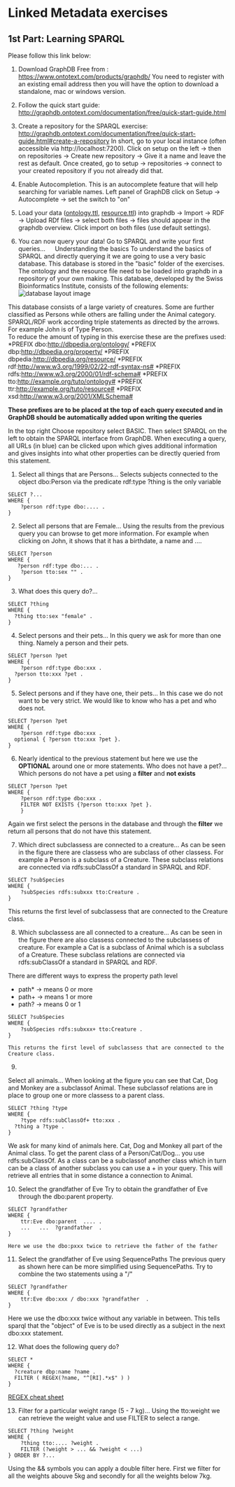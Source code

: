 # Linked Metadata exercises
## 1st Part: Learning SPARQL
Please follow this link below:
1.	Download GraphDB Free from : https://www.ontotext.com/products/graphdb/
You need to register with an existing email address then you will have the option to download a standalone, mac or windows version.
2.	Follow the quick start guide: http://graphdb.ontotext.com/documentation/free/quick-start-guide.html
3.	Create a repository for the SPARQL exercise: http://graphdb.ontotext.com/documentation/free/quick-start-guide.html#create-a-repository
In short, go to your local instance (often accessible via http://localhost:7200). Click on setup on the left -> then on repositories -> Create new repository -> Give it a name and leave the rest as default.
Once created, go to setup -> repositories -> connect to your created repository if you not already did that.
4.	Enable Autocompletion. This is an autocomplete feature that will help searching for variable names.
       Left panel of GraphDB click on Setup -> Autocomplete -> set the switch to "on"
  
5.	Load your data ([ontology.ttl](ontology.ttl), [resource.ttl](resource.ttl)) into graphdb -> Import -> RDF -> Upload RDf files -> select both files -> files should appear in the graphdb overview. Click import on both files (use default settings).
6.	You can now query your data! Go to SPARQL and write your first queries…
 
Understanding the basics
To understand the basics of SPARQL and directly querying it we are going to use a very basic database.
This database is stored in the "basic" folder of the exercises. The ontology and the resource file need to be loaded into graphdb in a repository of your own making.
This database, developed by the Swiss Bioinformatics Institute, consists of the following elements: 
![database layout image](demodblayout.png)
 
This database consists of a large variety of creatures. Some are further classified as Persons while others are falling under the Animal category.  
SPARQL/RDF work according triple statements as directed by the arrows.  
For example John is of Type Person.  
To reduce the amount of typing in this exercise these are the prefixes used:
  *PREFIX dbo:<http://dbpedia.org/ontology/>
  *PREFIX dbp:<http://dbpedia.org/property/>
  *PREFIX dbpedia:<http://dbpedia.org/resource/>
  *PREFIX rdf:<http://www.w3.org/1999/02/22-rdf-syntax-ns#>
  *PREFIX rdfs:<http://www.w3.org/2000/01/rdf-schema#>
  *PREFIX tto:<http://example.org/tuto/ontology#>
  *PREFIX ttr:<http://example.org/tuto/resource#>
  *PREFIX xsd:<http://www.w3.org/2001/XMLSchema#>

**These prefixes are to be placed at the top of each query executed and in GraphDB should be automatically added upon writing the queries**


In the top right Choose repository select BASIC. Then select SPARQL on the left to obtain the SPARQL interface from GraphDB.
When executing a query, all URLs (in blue) can be clicked upon which gives additional information and gives insights into what other properties can be directly queried from this statement.


1. Select all things that are Persons...
Selects subjects connected to the object dbo:Person via the predicate rdf:type ?thing is the only variable

```
SELECT ?...
WHERE {
	?person rdf:type dbo:.... .
}
```

2. Select all persons that are Female...
Using the results from the previous query you can browse to get more information. For example when clicking on John, it shows that it has a birthdate, a name and ....

```
SELECT ?person
WHERE {
   ?person rdf:type dbo:... .
    ?person tto:sex "" .
}
```

3. What does this query do?...
```
SELECT ?thing
WHERE {
  ?thing tto:sex "female" .
}
```

4. Select persons and their pets...
In this query we ask for more than one thing. Namely a person and their pets.
```
SELECT ?person ?pet
WHERE {
	?person rdf:type dbo:xxx .
  ?person tto:xxx ?pet .
}
```
5. Select persons and if they have one, their pets...
In this case we do not want to be very strict. We would like to know who has a pet and who does not.

```
SELECT ?person ?pet
WHERE {
	?person rdf:type dbo:xxx .
  optional { ?person tto:xxx ?pet }.
}
```	

6. Nearly identical to the previous statement but here we use the **OPTIONAL** around one or more statements.
Who does not have a pet?...
Which persons do not have a pet using a **filter** and **not exists**
```
SELECT ?person ?pet
WHERE {
	?person rdf:type dbo:xxx .
	FILTER NOT EXISTS {?person tto:xxx ?pet }.
	}
```
Again we first select the persons in the database and through the **filter** we return all persons that do not have this statement.

7. Which direct subclassess are connected to a creature...
As can be seen in the figure there are classess who are subclass of other classess. For example a Person is a subclass of a Creature. These subclass relations are connected via rdfs:subClassOf a standard in SPARQL and RDF.
```
SELECT ?subSpecies
WHERE {
	?subSpecies rdfs:subxxx tto:Creature .
}
```
This returns the first level of subclassess that are connected to the Creature class.

8. Which subclassess are all connected to a creature... 
As can be seen in the figure there are also classess connected to the subclassess of creature. For example a Cat is a subclass of Animal which is a subclass of a Creature. These subclass relations are connected via rdfs:subClassOf a standard in SPARQL and RDF.

There are different ways to express the property path level

  - path* -> means 0 or more
  - path+ -> means 1 or more
  - path? -> means 0 or 1 
```
SELECT ?subSpecies
WHERE {
	?subSpecies rdfs:subxxx+ tto:Creature .
}
```	
	This returns the first level of subclassess that are connected to the Creature class.
9.
Select all animals...
When looking at the figure you can see that Cat, Dog and Monkey are a subclassof Animal. These subclassof relations are in place to group one or more classess to a parent class. 
```
SELECT ?thing ?type
WHERE {
	?type rdfs:subClassOf+ tto:xxx .
  ?thing a ?type .
}
```
	
We ask for many kind of animals here. Cat, Dog and Monkey all part of the Animal class. To get the parent class of a Person/Cat/Dog... you use rdfs:subClassOf. As a class can be a subclassof another class which in turn can be a class of another subclass you can use a + in your query. This will retrieve all entries that in some distance a connection to Animal. 

10. Select the grandfather of Eve
Try to obtain the grandfather of Eve through the dbo:parent property. 
```
SELECT ?grandfather
WHERE {
	ttr:Eve dbo:parent  .... .
	...   ...  ?grandfather  .
}
```
	Here we use the dbo:pxxx twice to retrieve the father of the father
11. Select the grandfather of Eve using SequencePaths
The previous query as shown here can be more simplified using SequencePaths. Try to combine the two statements using a "/"
```
SELECT ?grandfather
WHERE {
	ttr:Eve dbo:xxx / dbo:xxx ?grandfather  .
}
```	
Here we use the dbo:xxx twice without any variable in between. This tells sparql that the "object" of Eve is to be used directly as a subject in the next dbo:xxx statement. 		

12. What does the following query do?  
```
SELECT *
WHERE {
  ?creature dbp:name ?name .
  FILTER ( REGEX(?name, "^[RI].*x$" ) )
}
```
[REGEX cheat sheet](https://i.imgur.com/UTlGckN.png)

13. Filter for a particular weight range (5 - 7 kg)...
Using the tto:weight we can retrieve the weight value and use FILTER to select a range.
```
SELECT ?thing ?weight
WHERE {
	?thing tto:.... ?weight .
	FILTER (?weight > ... && ?weight < ...) 
} ORDER BY ?...
```	

Using the && symbols you can apply a double filter here. First we filter for all the weights abouve 5kg and secondly for all the weights below 7kg.

